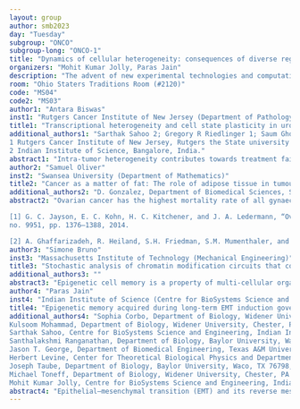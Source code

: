 ```yaml
---
layout: group
author: smb2023
day: "Tuesday"
subgroup: "ONCO"
subgroup-long: "ONCO-1"
title: "Dynamics of cellular heterogeneity: consequences of diverse regulatory mechanisms"
organizers: "Mohit Kumar Jolly, Paras Jain"
description: "The advent of new experimental technologies and computational tools over past two decades have helped us to capture heterogeneity seen at the single-cell level. Further, the role of this heterogeneity in enabling a higher fitness of cancer cell population has been demonstrated. Moving ahead, a key focus is to understand the regulatory and stochastic origins of cellular heterogeneity so as to modulate it to achieve desired outcomes, such as better therapeutic outcomes. Here, we bring together a diverse set of experts who employ experimental and mathematical tools to understand the origins and consequences of heterogeneity witnessed in a cell population. Further, the symposium will also fuel the need to integrate information at multiple levels of intra-cellular/extra-cellular regulations to improve our understanding of functional responses at the single-cell/population levels."
room: "Ohio Staters Traditions Room (#2120)"
code: "MS04"
code2: "MS03"
author1: "Antara Biswas"
inst1: "Rutgers Cancer Institute of New Jersey (Department of Pathology & Laboratory Medicine)"
title1: "Transcriptional heterogeneity and cell state plasticity in urothelial bladder carcinoma."
additional_authors1: "Sarthak Sahoo 2; Gregory R Riedlinger 1; Saum Ghodoussipour 1; Mohit K. Jolly 2; Subhajyoti De 1.
1 Rutgers Cancer Institute of New Jersey, Rutgers the State university of New Jersey, New Brunswick, NJ, USA;
2 Indian Institute of Science, Bangalore, India."
abstract1: "Intra-tumor heterogeneity contributes towards treatment failure and poor survival in urothelial bladder carcinoma (UBC) patients, but underlying drivers are poorly understood. Analysis of single cell transcriptomic data from UBC patients suggests that intra-tumor transcriptomic heterogeneity is, partly due to, admixtures of tumor cells in epithelial and mesenchymal-like transcriptional states, which covary with other cancer hallmarks. Transition between these cell states likely occurs within and between tumor subclones, adding a layer of phenotypic plasticity and dynamic heterogeneity beyond genetic variations. We model spontaneous and reversible transition between partially heritable epithelial- and mesenchymal-like transcriptional states in UBC cell lines and characterize their population dynamics during in vitro evolution. Nutrient limitation, as in large tumors, and radiation treatment perturb the cell-state dynamics, initially selecting for a transiently resistant phenotype and then reconstituting heterogeneity and growth potential, facilitating adaptive evolution. Our data suggests that transcriptional state dynamics contributes towards phenotypic plasticity and non-genetic intra-tumor heterogeneity, modulating the trajectory of disease progression and adaptive treatment response in UBC."
author2: "Samuel Oliver"
inst2: "Swansea University (Department of Mathematics)"
title2: "Cancer as a matter of fat: The role of adipose tissue in tumour progression"
additional_authors2: "D. Gonzalez, Department of Biomedical Sciences, Swansea University; G. Powathil, Department of Mathematics, Swansea University"
abstract2: "Ovarian cancer has the highest mortality rate of all gynaecological cancers, possessing a 5-year survival rate of less than 50% [1]. Numerous factors are responsible for the poor prognosis, including asymptomatic cases and accelerated chemoresistance. Malignant neoplasms achieve metastasis by interacting with stromal cells in the tumour microenvironment, enhancing proliferation and enabling key phenotypic changes. To quantify these links, we developed an agent-based 3D mathematical model using a PhysiCell framework [2] to simulate tumour growth and its dependence on the microenvironment. In-silico experiments were used to understand the adipose-tumour interactions for SKOV-3 and OVCAR-3 cell lines, with higher levels of fat in the tumour microenvironment being found to cause more aggressive cases of the disease with higher cell viability, EMT, and chemoresistance to paclitaxel treatment. These results, along with a rising abundance of obesity in the global population, underline the need for intensive research into adipose-tumour cell interactions to develop better treatments that hamper cancer progression by tackling the cells of the tumour microenvironment including adipocytes. Mathematical models such as the one used here are key in giving patient specific results by quantifying the impacts of changes in the microenvironment and treatment protocol.

[1] G. C. Jayson, E. C. Kohn, H. C. Kitchener, and J. A. Ledermann, “Ovarian cancer,” The Lancet, vol. 384,
no. 9951, pp. 1376–1388, 2014.

[2] A. Ghaffarizadeh, R. Heiland, S.H. Friedman, S.M. Mumenthaler, and P. Macklin. PhysiCell: an Open Source Physics-Based Cell Simulator for 3-D Multicellular Systems, PLoS Comput. Biol. 14(2): e1005991, 2018."
author3: "Simone Bruno"
inst3: "Massachusetts Institute of Technology (Mechanical Engineering)"
title3: "Stochastic analysis of chromatin modification circuits that control epigenetic cell memory"
additional_authors3: ""
abstract3: "Epigenetic cell memory is a property of multi-cellular organisms that allows different cells to maintain different phenotypes, encoded by distinct gene expression patterns, despite a common genome. Covalent modifications to chromatin are thought to have a role in dictating the long-term stability of these mutually exclusive gene expression states. However, the underlying mechanisms are not well understood. Here, we analyze a chemical reaction model of the chromatin modification circuit within each gene of the mammalian chromosome and demonstrate how the time scale separation between key constituent processes is implicated in long-term maintenance of gene expression states. To achieve this goal, we use the mathematical framework of singularly perturbed continuous-time Markov chains, where the small parameter quantifies the degree of time-scale separation. Unique to our system, is the fact that the limiting behavior as the small parameter decreases is non-ergodic. We, therefore, developed new tools for the analysis of the behavior of stationary distributions as a function of the small parameter. Furthermore, in order to determine the behavior of these distributions and of mean first passage times as biological parameters are varied, we developed comparison theorems. These theorems, beyond being applicable to our system, provide a general stochastic ordering result that can be applied to chemical reaction networks in general."
author4: "Paras Jain"
inst4: "Indian Institute of Science (Centre for BioSystems Science and Engineering)"
title4: "Epigenetic memory acquired during long-term EMT induction governs the recovery to the epithelial state"
additional_authors4: "Sophia Corbo, Department of Biology, Widener University, Chester, PA 19013, USA; 
Kulsoom Mohammad, Department of Biology, Widener University, Chester, PA 19013, USA;
Sarthak Sahoo, Centre for BioSystems Science and Engineering, Indian Institute of Science, Bengaluru 560012, India;
Santhalakshmi Ranganathan, Department of Biology, Baylor University, Waco, TX 76798, USA;
Jason T. George, Department of Biomedical Engineering, Texas A&M University, College Station, TX 77843, USA;
Herbert Levine, Center for Theoretical Biological Physics and Departments of Physics and Bioengineering, Northeastern University, Boston, MA 02115, USA;
Joseph Taube, Department of Biology, Baylor University, Waco, TX 76798, USA;
Michael Toneff, Department of Biology, Widener University, Chester, PA 19013, USA; 
Mohit Kumar Jolly, Centre for BioSystems Science and Engineering, Indian Institute of Science, Bengaluru 560012, India;"
abstract4: "Epithelial–mesenchymal transition (EMT) and its reverse mesenchymal–epithelial transition (MET) are critical during embryonic development, wound healing and cancer metastasis. While phenotypic changes during short-term EMT induction are reversible, long-term EMT induction has been often associated with irreversibility. Here, we show that phenotypic changes seen in MCF10A cells upon long-term EMT induction by TGFβ need not be irreversible but have relatively longer time scales of reversibility than those seen in short-term induction. Next, using a phenomenological mathematical model to account for the chromatin-mediated epigenetic silencing of the miR-200 family by ZEB family, we highlight how the epigenetic memory gained during long-term EMT induction can slow the recovery to the epithelial state post-TGFβ withdrawal. Our results suggest that epigenetic modifiers can govern the extent and time scale of EMT reversibility and advise caution against labelling phenotypic changes seen in long-term EMT induction as ‘irreversible’."
---
```

